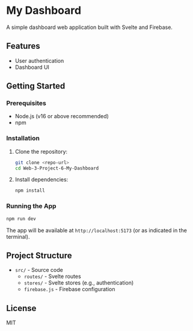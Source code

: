 # My Dashboard

A simple dashboard web application built with Svelte and Firebase.

## Features
- User authentication
- Dashboard UI

## Getting Started

### Prerequisites
- Node.js (v16 or above recommended)
- npm

### Installation
1. Clone the repository:
   ```bash
   git clone <repo-url>
   cd Web-3-Project-6-My-Dashboard
   ```
2. Install dependencies:
   ```bash
   npm install
   ```

### Running the App
```bash
npm run dev
```

The app will be available at `http://localhost:5173` (or as indicated in the terminal).

## Project Structure
- `src/` - Source code
  - `routes/` - Svelte routes
  - `stores/` - Svelte stores (e.g., authentication)
  - `firebase.js` - Firebase configuration

## License
MIT 